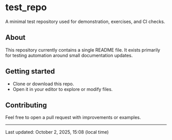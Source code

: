 # test_repo

A minimal test repository used for demonstration, exercises, and CI checks.

## About
This repository currently contains a single README file. It exists primarily for testing automation around small documentation updates.

## Getting started
- Clone or download this repo.
- Open it in your editor to explore or modify files.

## Contributing
Feel free to open a pull request with improvements or examples.

---
Last updated: October 2, 2025, 15:08 (local time)
